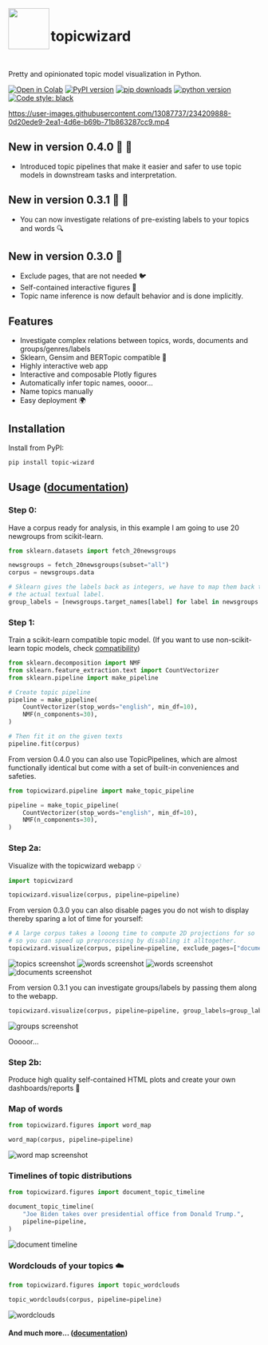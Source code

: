 <img align="left" width="82" height="82" src="assets/logo.svg">

# topicwizard

<br>

Pretty and opinionated topic model visualization in Python.

[![Open in Colab](https://colab.research.google.com/assets/colab-badge.svg)](https://colab.research.google.com/github/x-tabdeveloping/topic-wizard/blob/main/examples/basic_usage.ipynb)
[![PyPI version](https://badge.fury.io/py/topic-wizard.svg)](https://pypi.org/project/topic-wizard/)
[![pip downloads](https://img.shields.io/pypi/dm/topic-wizard.svg)](https://pypi.org/project/topic-wizard/)
[![python version](https://img.shields.io/badge/Python-%3E=3.8-blue)](https://github.com/centre-for-humanities-computing/tweetopic)
[![Code style: black](https://img.shields.io/badge/Code%20Style-Black-black)](https://black.readthedocs.io/en/stable/the_black_code_style/current_style.html)
<br>



https://user-images.githubusercontent.com/13087737/234209888-0d20ede9-2ea1-4d6e-b69b-71b863287cc9.mp4

## New in version 0.4.0 🌟 🌟

- Introduced topic pipelines that make it easier and safer to use topic models in downstream tasks and interpretation.

## New in version 0.3.1 🌟 🌟

- You can now investigate relations of pre-existing labels to your topics and words :mag:

## New in version 0.3.0 🌟 

 - Exclude pages, that are not needed :bird:
 - Self-contained interactive figures :gift:
 - Topic name inference is now default behavior and is done implicitly.


## Features

-   Investigate complex relations between topics, words, documents and groups/genres/labels
-   Sklearn, Gensim and BERTopic compatible :nut_and_bolt:
-   Highly interactive web app
-   Interactive and composable Plotly figures
-   Automatically infer topic names, oooor...
-   Name topics manually
-   Easy deployment :earth_africa:

## Installation

Install from PyPI:

```bash
pip install topic-wizard
```

## Usage ([documentation](https://x-tabdeveloping.github.io/topic-wizard/))

### Step 0:

Have a corpus ready for analysis, in this example I am going to use 20 newgroups from scikit-learn.

```python
from sklearn.datasets import fetch_20newsgroups

newsgroups = fetch_20newsgroups(subset="all")
corpus = newsgroups.data

# Sklearn gives the labels back as integers, we have to map them back to
# the actual textual label.
group_labels = [newsgroups.target_names[label] for label in newsgroups.target]
```

### Step 1:

Train a scikit-learn compatible topic model.
(If you want to use non-scikit-learn topic models, check [compatibility](https://x-tabdeveloping.github.io/topic-wizard/usage.compatibility.html))

```python
from sklearn.decomposition import NMF
from sklearn.feature_extraction.text import CountVectorizer
from sklearn.pipeline import make_pipeline

# Create topic pipeline
pipeline = make_pipeline(
    CountVectorizer(stop_words="english", min_df=10),
    NMF(n_components=30),
)

# Then fit it on the given texts
pipeline.fit(corpus)
```

From version 0.4.0 you can also use TopicPipelines, which are almost functionally identical but come with a set of built-in conveniences and
safeties.

```python
from topicwizard.pipeline import make_topic_pipeline

pipeline = make_topic_pipeline(
    CountVectorizer(stop_words="english", min_df=10),
    NMF(n_components=30),
)
```

### Step 2a:

Visualize with the topicwizard webapp :bulb:

```python
import topicwizard

topicwizard.visualize(corpus, pipeline=pipeline)
```

From version 0.3.0 you can also disable pages you do not wish to display thereby sparing a lot of time for yourself:

```python
# A large corpus takes a looong time to compute 2D projections for so
# so you can speed up preprocessing by disabling it alltogether.
topicwizard.visualize(corpus, pipeline=pipeline, exclude_pages=["documents"])
```


![topics screenshot](assets/screenshot_topics.png)
![words screenshot](assets/screenshot_words.png)
![words screenshot](assets/screenshot_words_zoomed.png)
![documents screenshot](assets/screenshot_documents.png)

From version 0.3.1 you can investigate groups/labels by passing them along to the webapp.

```python
topicwizard.visualize(corpus, pipeline=pipeline, group_labels=group_labels)
```

![groups screenshot](docs/_static/screenshot_groups.png)

Ooooor...

### Step 2b:

Produce high quality self-contained HTML plots and create your own dashboards/reports :strawberry:

### Map of words

```python
from topicwizard.figures import word_map

word_map(corpus, pipeline=pipeline)
```

![word map screenshot](assets/word_map.png)

### Timelines of topic distributions

```python
from topicwizard.figures import document_topic_timeline

document_topic_timeline(
    "Joe Biden takes over presidential office from Donald Trump.",
    pipeline=pipeline,
)
```
![document timeline](assets/document_topic_timeline.png)

### Wordclouds of your topics :cloud:

```python
from topicwizard.figures import topic_wordclouds

topic_wordclouds(corpus, pipeline=pipeline)
```

![wordclouds](assets/topic_wordclouds.png)

#### And much more... ([documentation](https://x-tabdeveloping.github.io/topic-wizard/))
